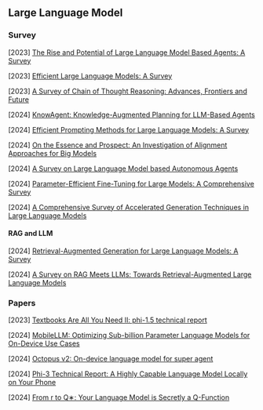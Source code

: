 ## Large Language Model

### Survey

[2023] [The Rise and Potential of Large Language Model Based Agents: A Survey](https://arxiv.org/abs/2309.07864)

[2023] [Efficient Large Language Models: A Survey](https://arxiv.org/abs/2312.03863)

[2023] [A Survey of Chain of Thought Reasoning: Advances, Frontiers and Future](https://arxiv.org/abs/2309.15402)

[2024] [KnowAgent: Knowledge-Augmented Planning for LLM-Based Agents](https://arxiv.org/abs/2403.03101)

[2024] [Efficient Prompting Methods for Large Language Models: A Survey](https://arxiv.org/abs/2404.01077)

[2024] [On the Essence and Prospect: An Investigation of Alignment Approaches for Big Models](https://arxiv.org/abs/2403.04204)

[2024] [A Survey on Large Language Model based Autonomous Agents](https://arxiv.org/abs/2308.11432)

[2024] [Parameter-Efficient Fine-Tuning for Large Models: A Comprehensive Survey](https://arxiv.org/abs/2403.14608)

[2024] [A Comprehensive Survey of Accelerated Generation Techniques in Large Language Models](https://arxiv.org/abs/2405.13019)



#### RAG and LLM

[2024] [Retrieval-Augmented Generation for Large Language Models: A Survey](https://arxiv.org/abs/2312.10997)

[2024] [A Survey on RAG Meets LLMs: Towards Retrieval-Augmented Large Language Models](https://arxiv.org/abs/2405.06211)



### Papers

[2023] [Textbooks Are All You Need II: phi-1.5 technical report](https://arxiv.org/abs/2309.05463)

[2024] [MobileLLM: Optimizing Sub-billion Parameter Language Models for On-Device Use Cases](https://arxiv.org/abs/2402.14905)

[2024] [Octopus v2: On-device language model for super agent](https://arxiv.org/abs/2404.01744)

[2024] [Phi-3 Technical Report: A Highly Capable Language Model Locally on Your Phone](https://arxiv.org/abs/2404.14219)

[2024] [From r to Q∗: Your Language Model is Secretly a Q-Function](https://arxiv.org/abs/2404.12358)
